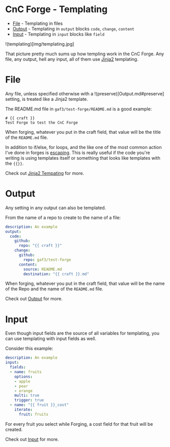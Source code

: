# CnC Forge - Templating

- [File](#File) - Templating in files
- [Output](#Output) - Templating in `output` blocks `code`, `change`, `content`
- [Input](#Input) - Templating in `input` blocks like `field`

!(templating)[img/templating.jpg]

That picture pretty much sums up how templing work in the CnC Forge. Any file, any output,
hell any input, all of them use [Jinja2](https://pypi.org/project/Jinja2/) templating.

# File

Any file, unless specified otherwise with a !(preserve)[Output.md#preserve] setting, is
treated like a Jinja2 template.

The README.md file in `gaf3/test-forge/README.md` is a good example:

```
# {{ craft }}
Test Forge to test the CnC Forge
```

When forging, whatever you put in the craft field, that value will be the title of the `README.md` file.

In addition to if/else, for loops, and the like one of the most common action I've done in
forges is [escaping](https://jinja.palletsprojects.com/en/3.1.x/templates/#escaping). This
is really useful if the code you're writing is using templates itself or something that looks
like templates with the `{{}}`.

Check out [Jinja2 Tempating](https://jinja.palletsprojects.com/en/3.1.x/templates/) for more.

# Output

Any setting in any output can also be templated.

From the name of a repo to create to the name of a file:

```yaml
description: An example
output:
  code:
    github:
      repo: "{{ craft }}"
    change:
      github:
        repo: gaf3/test-forge
      content:
        source: README.md
        destination: "{{ craft }}.md"
```

When forging, whatever you put in the craft field, that value will be the name of the Repo and the
name of the `README.md` file.

Check out [Output](Output.md) for more.

# Input

Even though input fields are the source of all variables for templating, you can use templating
with input fields as well.

Consider this example:

```yaml
description: An example
input:
  fields:
  - name: fruits
    options:
    - apple
    - pear
    - orange
    multi: true
    trigger: true
  - name: "{{ fruit }}_cost"
    iterate:
      fruit: fruits
```

For every fruit you select while Forging, a cost field for that fruit will be created.

Check out [Input](Input.md) for more.
